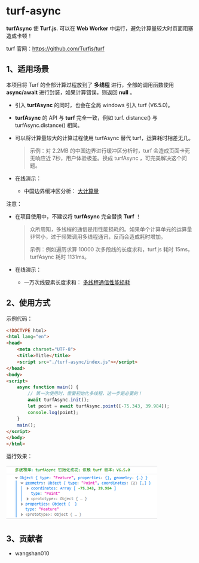 # turf-async

**turfAsync** 使 **Turf.js**. 可以在 **Web Worker** 中运行，避免计算量较大时页面阻塞造成卡顿！

turf 官网：https://github.com/Turfjs/turf



## 1、适用场景

本项目将 Turf 的全部计算过程放到了 **多线程** 进行，全部的调用函数使用 **async/await** 进行封装，如果计算错误，则返回 **null** 。

- 引入 **turfAsync** 的同时，也会在全局 windows 引入 turf (V6.5.0)。

- **turfAsync** 的 API 与 **turf** 完全一致，例如 turf. distance() 与 turfAsync.distance() 相同。

- 可以将计算量较大的计算过程使用 turfAsync 替代 turf，运算耗时相差无几。

  >示例：对 2.2MB 的中国边界进行缓冲区分析时，turf 会造成页面卡死无响应近 7秒，用户体验极差。换成 turfAsync ，可完美解决这个问题。

- 在线演示：
  - 中国边界缓冲区分析： [大计算量 ](./example/2.大计算量.html)



注意：

- 在项目使用中，不建议将 **turfAsync** 完全替换 **Turf** ！

  >众所周知，多线程的通信是用性能损耗的。如果单个计算单元的运算量非常小，过于频繁调用多线程通讯，反而会造成耗时增加。
  >
  >示例：例如遍历求算 10000 次多段线的长度求和，turf.js 耗时 15ms，turfAsync 耗时 1131ms。

- 在线演示：
  - 一万次线要素长度求和： [多线程通信性能损耗 ](./example/3.多线程通信性能损耗.html)







## 2、使用方式

示例代码：

```html
<!DOCTYPE html>
<html lang="en">
<head>
    <meta charset="UTF-8">
    <title>Title</title>
    <script src="./turf-async/index.js"></script>
</head>
<body>
<script>
    async function main() {
        // 第一次使用时，需要初始化多线程，这一步是必要的！
        await turfAsync.init();
        let point = await turfAsync.point([-75.343, 39.984]);
        console.log(point);
    }
    main();
</script>
</body>
</html>
```

运行效果：

![image-20220622164119104](./doc/log.png)



## 3、贡献者

- wangshan010